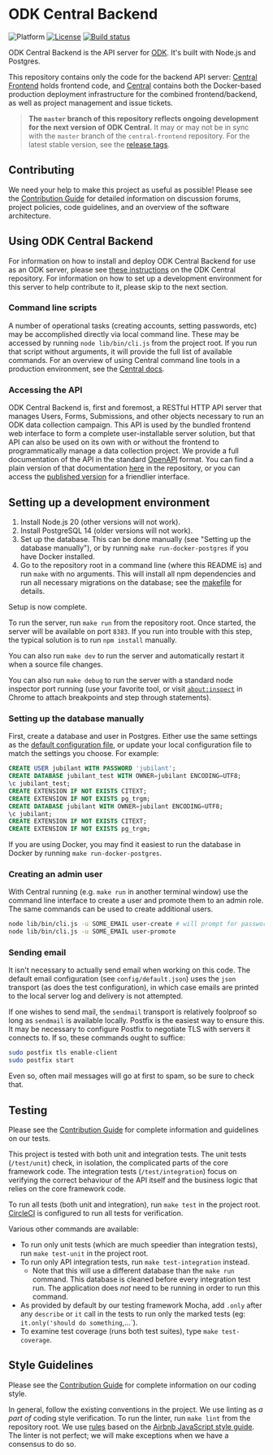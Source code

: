 # ODK Central Backend

![Platform](https://img.shields.io/badge/platform-Node.js-blue.svg)
[![License](https://img.shields.io/badge/license-Apache_2.0-blue.svg)](https://opensource.org/licenses/Apache-2.0)
[![Build status](https://circleci.com/gh/getodk/central-backend.svg?style=shield)](https://circleci.com/gh/getodk/central-backend)

ODK Central Backend is the API server for [ODK](https://getodk.org/). It's built with Node.js and Postgres.

This repository contains only the code for the backend API server: [Central Frontend](https://github.com/getodk/central-frontend) holds frontend code, and [Central](https://github.com/getodk/central) contains both the Docker-based production deployment infrastructure for the combined frontend/backend, as well as project management and issue tickets.

> **The `master` branch of this repository reflects ongoing development for the next version of ODK Central.** It may or may not be in sync with the `master` branch of the `central-frontend` repository. For the latest stable version, see the [release tags](https://github.com/getodk/central-backend/releases).

## Contributing

We need your help to make this project as useful as possible! Please see the [Contribution Guide](https://github.com/getodk/central-backend/blob/master/CONTRIBUTING.md) for detailed information on discussion forums, project policies, code guidelines, and an overview of the software architecture.

## Using ODK Central Backend

For information on how to install and deploy ODK Central Backend for use as an ODK server, please see [these instructions](https://github.com/getodk/central) on the ODK Central repository. For information on how to set up a development environment for this server to help contribute to it, please skip to the next section.

### Command line scripts

A number of operational tasks (creating accounts, setting passwords, etc) may be accomplished directly via local command line. These may be accessed by running `node lib/bin/cli.js` from the project root. If you run that script without arguments, it will provide the full list of available commands. For an overview of using Central command line tools in a production environment, see the [Central docs](https://docs.getodk.org/central-command-line/).

### Accessing the API

ODK Central Backend is, first and foremost, a RESTful HTTP API server that manages Users, Forms, Submissions, and other objects necessary to run an ODK data collection campaign. This API is used by the bundled frontend web interface to form a complete user-installable server solution, but that API can also be used on its own with or without the frontend to programmatically manage a data collection project. We provide a full documentation of the API in the standard [OpenAPI](https://www.openapis.org/) format. You can find a plain version of that documentation [here](https://github.com/getodk/central-backend/blob/master/docs/api.yaml) in the repository, or you can access the [published version](https://docs.getodk.org/central-api/) for a friendlier interface.

## Setting up a development environment

1. Install Node.js 20 (other versions will not work).
2. Install PostgreSQL 14 (older versions will not work).
3. Set up the database. This can be done manually (see "Setting up the database manually"), or by running `make run-docker-postgres` if you have Docker installed.
4. Go to the repository root in a command line (where this README is) and run `make` with no arguments. This will install all npm dependencies and run all necessary migrations on the database; see the [makefile](Makefile) for details.

Setup is now complete.

To run the server, run `make run` from the repository root. Once started, the server will be available on port `8383`. If you run into trouble with this step, the typical solution is to run `npm install` manually.

You can also run `make dev` to run the server and automatically restart it when a source file changes.

You can also run `make debug` to run the server with a standard node inspector port running (use your favorite tool, or visit [`about:inspect`](chrome://inspect) in Chrome to attach breakpoints and step through statements).

### Setting up the database manually

First, create a database and user in Postgres. Either use the same settings as the [default configuration file](config/default.json), or update your local configuration file to match the settings you choose. For example:

```sql
CREATE USER jubilant WITH PASSWORD 'jubilant';
CREATE DATABASE jubilant_test WITH OWNER=jubilant ENCODING=UTF8;
\c jubilant_test;
CREATE EXTENSION IF NOT EXISTS CITEXT;
CREATE EXTENSION IF NOT EXISTS pg_trgm;
CREATE DATABASE jubilant WITH OWNER=jubilant ENCODING=UTF8;
\c jubilant;
CREATE EXTENSION IF NOT EXISTS CITEXT;
CREATE EXTENSION IF NOT EXISTS pg_trgm;
```

If you are using Docker, you may find it easiest to run the database in Docker by running `make run-docker-postgres`.

### Creating an admin user

With Central running (e.g. `make run` in another terminal window) use the command line interface to create a user and promote them to an admin role. The same commands can be used to create additional users.

```bash
node lib/bin/cli.js -u SOME_EMAIL user-create # will prompt for password
node lib/bin/cli.js -u SOME_EMAIL user-promote
```

### Sending email

It isn't necessary to actually send email when working on this code. The default email configuration (see `config/default.json`) uses the `json` transport (as does the test configuration), in which case emails are printed to the local server log and delivery is not attempted.

If one wishes to send mail, the `sendmail` transport is relatively foolproof so long as `sendmail` is available locally. Postfix is the easiest way to ensure this. It may be necessary to configure Postfix to negotiate TLS with servers it connects to. If so, these commands ought to suffice:

```bash
sudo postfix tls enable-client
sudo postfix start
```

Even so, often mail messages will go at first to spam, so be sure to check that.

## Testing

Please see the [Contribution Guide](https://github.com/getodk/central-backend/blob/master/CONTRIBUTING.md) for complete information and guidelines on our tests.

This project is tested with both unit and integration tests. The unit tests (`/test/unit`) check, in isolation, the complicated parts of the core framework code. The integration tests (`/test/integration`) focus on verifying the correct behaviour of the API itself and the business logic that relies on the core framework code.

To run all tests (both unit and integration), run `make test` in the project root. [CircleCI](https://circleci.com/gh/getodk/central-backend) is configured to run all tests for verification.

Various other commands are available:

* To run only unit tests (which are much speedier than integration tests), run `make test-unit` in the project root.
* To run only API integration tests, run `make test-integration` instead.
  * Note that this will use a different database than the `make run` command. This database is cleaned before every integration test run. The application does _not_ need to be running in order to run this command.
* As provided by default by our testing framework Mocha, add `.only` after any `describe` or `it` call in the tests to run only the marked tests (eg: `it.only('should do something`,…`).
* To examine test coverage (runs both test suites), type `make test-coverage`.

## Style Guidelines

Please see the [Contribution Guide](https://github.com/getodk/central-backend/blob/master/CONTRIBUTING.md) for complete information on our coding style.

In general, follow the existing conventions in the project. We use linting as _a part of_ coding style verification. To run the linter, run `make lint` from the repository root. We use [rules](.eslintrc.json) based on the [Airbnb JavaScript style guide](https://github.com/airbnb/javascript). The linter is not perfect; we will make exceptions when we have a consensus to do so.

